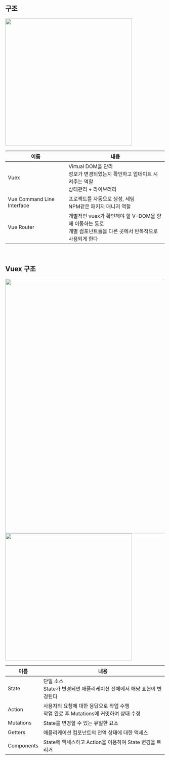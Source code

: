 <!-- --- --><!-- title: 구조 --><!-- updated: 2023-02-03 07:16:55Z --><!-- created: 2023-02-03 06:39:24Z --><!-- latitude: 37.56653500 --><!-- longitude: 126.97796920 --><!-- altitude: 0.0000 --><!-- --- -->## 구조<img src="/joplinRes/_resources/5a56c5dc219c37a601f73f0162add832.png" width="400"/>|이름|내용||--|--||Vuex| Virtual DOM을 관리<br>정보가 변경되었는지 확인하고 업데이트 시켜주는 역할<br>상태관리 + 라이브러리||Vue Command Line Interface| 프로젝트를 자동으로 생성, 세팅<br>NPM같은 패키지 매니저 역할||Vue Router| 개별적인 vuex가 확인해야 할 V-DOM을 향해 이동하는 통로<br>개별 컴포넌트들을 다른 곳에서 반복적으로 사용되게 한다|<br>## Vuex 구조<img src="/joplinRes/_resources/d440da4963d943be1c0de4e3a74d1b10.png" width="800"/><img src="/joplinRes/_resources/66f8d532df287f3c0d7f626f607dbdb3.png" width="400"/>|이름|내용||--|--||State| 단일 소스<br>State가 변경되면 애플리케이션 전체에서 해당 표현이 변경된다||Action| 사용자의 요청에 대한 응답으로 작업 수행<br>작업 완료 후 Mutations에 커밋하여 상태 수정||Mutations| State를 변경할 수 있는 유일한 요소||Getters| 애플리케이션 컴포넌트의 전역 상태에 대한 액세스||Components| State에 액세스하고 Action을 이용하여 State 변경을 트리거|